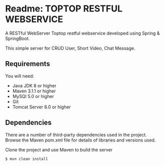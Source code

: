 # Readme: TOPTOP RESTFUL WEBSERVICE
A RESTful WebServer Toptop restful webservice developed using Spring & SpringBoot.

This simple server for CRUD User, Short Video, Chat Message. 

## Requirements
You will need:

*	Java JDK 8 or higher
*	Maven 3.1.1 or higher
*	MySQl 5.0 or higher
*	Git
*	Tomcat Server 8.0 or higher


## Dependencies
There are a number of third-party dependencies used in the project. Browse the Maven pom.xml file for details of libraries and versions used.

Clone the project and use Maven to build the server

	$ mvn clean install
	
